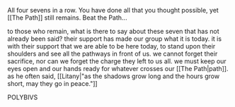 All four sevens in a row. You have done all that you thought possible, yet [[The Path]] still remains. Beat the Path...

to those who remain, what is there to say about these seven that has not already been said?
their support has made our group what it is today.
it is with their support that we are able to be here today, to stand upon their shoulders and see all the pathways in front of us.
we cannot forget their sacrifice, nor can we forget the charge they left to us all.
we must keep our eyes open and our hands ready for whatever crosses our [[The Path|path]].
as he often said, [[Litany|"as the shadows grow long and the hours grow short, may they go in peace."]]

POLYBIVS